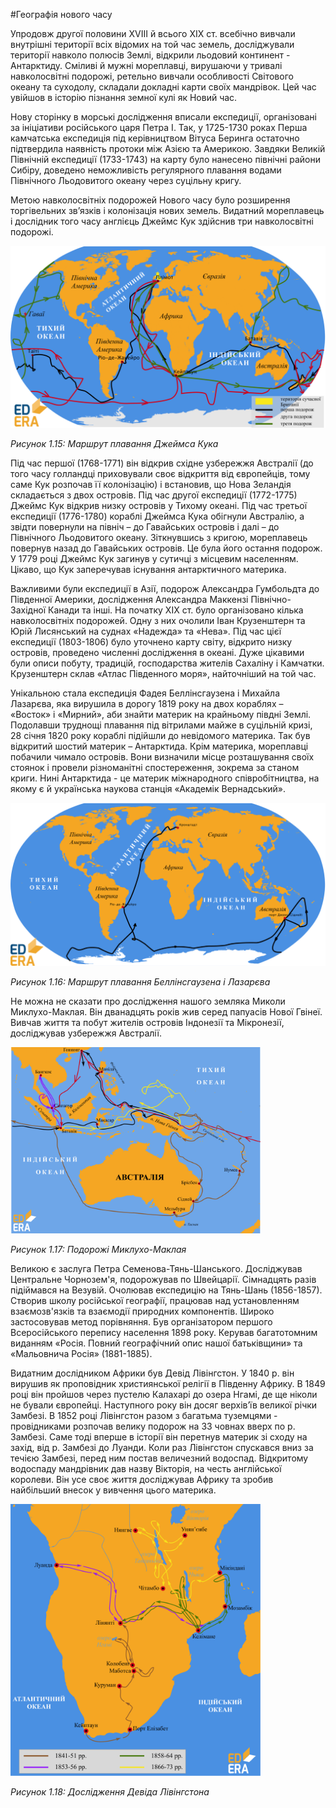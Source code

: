 #Географія нового часу

 Упродовж другої половини XVIII й всього XIX ст. всебічно вивчали внутрішні території всіх відомих на той час земель, досліджували території навколо полюсів Землі, відкрили льодовий континент - Антарктиду. Сміливі й мужні мореплавці, вирушаючи у тривалі навколосвітні подорожі, ретельно вивчали особливості Світового океану та суходолу, складали докладні карти своїх мандрівок. Цей час увійшов в історію пізнання земної кулі як <span class="p1">Новий час</span>.
 
 

Нову сторінку в морські дослідження вписали експедиції, організовані за ініціативи російського царя Петра І. Так, у 1725-1730 роках Перша камчатська експедиція під керівництвом <span class="p1">Вітуса Беринга</span> остаточно підтвердила наявність протоки між Азією та Америкою. Завдяки Великій Північній експедиції (1733-1743) на карту було нанесено північні райони Сибіру, доведено неможливість регулярного плавання водами Північного Льодовитого океану через суцільну кригу. 


Метою навколосвітніх подорожей Нового часу було розширення торгівельних зв’язків і колонізація нових земель.
Видатний мореплавець і дослідник того часу англієць <span class="p1">Джеймс Кук</span> здійснив три навколосвітні подорожі.

<div class="center">
<img src="../pics/kuk.svg" width="720px" class="center"/>
<p><i>Рисунок 1.15:  Маршрут плавання Джеймса Кука</i></p>
</div>

Під час першої (1768-1771) він відкрив східне узбережжя Австралії (до того часу голландці приховували своє відкриття від європейців, тому саме Кук розпочав її колонізацію) і встановив, що Нова Зеландія складається з двох островів. Під час другої експедиції (1772-1775) Джеймс Кук відкрив низку островів у Тихому океані. Під час третьої експедиції (1776-1780) кораблі Джеймса Кука обігнули Австралію, а звідти повернули на північ – до Гавайських островів і далі – до Північного Льодовитого океану. Зіткнувшись з кригою, мореплавець повернув назад до Гавайських островів. Це була його остання подорож. У 1779 році Джеймс Кук загинув у сутичці з місцевим населенням. Цікаво, що Кук заперечував існування антарктичного материка.


Важливими були експедиції в Азії, подорож <span class="p1">Александра Гумбольдта</span> до Південної Америки, дослідження <span class="p1">Александра Маккензі</span> Північно-Західної Канади та інші. На початку XIX ст. було організовано кілька навколосвітніх подорожей. Одну з них очолили <span class="p1">Іван Крузенштерн</span> та <span class="p1">Юрій Лисянський</span> на суднах «Надежда» та «Нева». Під час цієї експедиції (1803-1806) було уточнено карту світу, відкрито низку островів, проведено численні дослідження в океані. Дуже цікавими були описи побуту, традицій, господарства жителів Сахаліну і Камчатки. Крузенштерн склав «Атлас Південного моря», найточніший на той час.


Унікальною стала експедиція <span class="p1">Фадея Беллінсгаузена</span> і <span class="p1">Михайла Лазарєва</span>, яка вирушила в дорогу 1819 року на двох кораблях – «Восток» і «Мирний», аби знайти материк на крайньому півдні Землі. Подолавши труднощі плавання під вітрилами майже в суцільній кризі, 28 січня 1820 року кораблі підійшли до невідомого материка. Так був відкритий шостий материк – Антарктида. Крім материка, мореплавці побачили чимало островів. Вони визначили місце розташування своїх стоянок і провели різноманітні спостереження, зокрема за станом криги. Нині Антарктида - це материк міжнародного співробітництва, на якому є й українська наукова станція «Академік Вернадський».


<div class="center">
<img src="../pics/bel.svg" width="720px" class="center"/>
<p><i>Рисунок 1.16:  Маршрут плавання Беллінсгаузена і Лазарєва</i></p>
</div>

Не можна не сказати про дослідження нашого земляка <span class="p1">Миколи Миклухо-Маклая</span>. Він дванадцять років жив серед  папуасів Нової Гвінеї. Вивчав життя та побут жителів островів Індонезії та Мікронезії, досліджував узбережжя Австралії.

<div class="center">
<img src="../pics/macLai.svg" width="400px" class="center"/>
<p><i>Рисунок 1.17:  Подорожі Миклухо-Маклая</i></p>
</div>

Великою є заслуга <span class="p1">Петра Семенова-Тянь-Шанського</span>. Досліджував Центральне Чорнозем'я, подорожував по Швейцарії. Сімнадцять разів підіймався на Везувій. Очолював експедицію на Тянь-Шань (1856-1857). Створив школу російської географії, працював над установленням взаємозв'язків та взаємодії природних компонентів. Широко застосовував метод порівняння. Був організатором першого Всеросійського перепису населення 1898 року. Керував багатотомним виданням «Росія. Повний географічний опис нашої батьківщини» та «Мальовнича Росія» (1881-1885).


Видатним дослідником Африки був <span class="p1">Девід  Лівінгстон</span>. У 1840 р. він вирушив як проповідник християнської релігії в Південну Африку.  В 1849 році він пройшов через пустелю Калахарі до озера Нгамі, де ще ніколи не бували європейці. Наступного року він досяг верхів’їв великої річки Замбезі.  В 1852 році Лівінгстон разом з багатьма туземцями - провідниками розпочав велику подорож на 33 човнах вверх по р. Замбезі. Саме тоді вперше в історії він перетнув материк зі сходу на захід, від р. Замбезі до Луанди. Коли раз Лівінгстон спускався вниз за течією Замбезі, перед ним постав величезний водоспад. Відкритому водоспаду мандрівник дав назву Вікторія, на честь англійської королеви. Він усе своє життя досліджував Африку та зробив найбільший внесок у вивчення цього материка.

<div class="center">
<img src="../pics/livingstone.svg" width="400px" class="center"/>
<p><i>Рисунок 1.18: Дослідження Девіда Лівінгстона</i></p>
</div>
